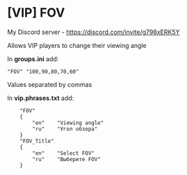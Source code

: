 # [VIP] FOV
My Discord server - https://discord.com/invite/g798xERK5Y

Allows VIP players to change their viewing angle

In **groups.ini** add:
```
"FOV" "100,90,80,70,60"
```
Values separated by commas

In **vip.phrases.txt** add:
```
	"FOV"
	{
		"en"	"Viewing angle"
		"ru"	"Угол обзора"
	}
	"FOV_Title"
	{
		"en"	"Select FOV"
		"ru"	"Выберите FOV"
	}
```